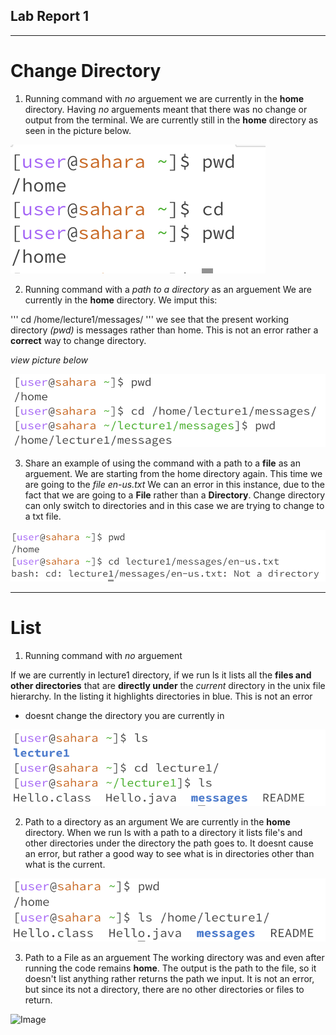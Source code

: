 ## Lab Report 1

---
# Change Directory

1. Running command with *no* arguement
we are currently in the **home** directory.
Having *no* arguements meant that there was no change or output from the terminal.
We are currently still in the **home** directory as seen in the picture below.

![Image](cd_no_arg.png)

2. Running command with a *path to a directory* as an arguement
We are currently in the **home** directory.
We imput this:

''' 
cd /home/lecture1/messages/
'''
we see that the present working directory *(pwd)* is messages rather than home.
This is not an error rather a **correct** way to change directory.

*view picture below*

![Image](cd_filepath.png)


3. Share an example of using the command with a path to a **file** as an arguement.
We are starting from the home directory again.
This time we are going to the *file en-us.txt*
We can an error in this instance, due to the fact that we are going to a **File** rather than a **Directory**.
Change directory can only switch to directories and in this case we are trying to change to a txt file.

![Image](cd_tofile.png)

---


# List

1. Running command with *no* arguement

If we are currently in lecture1 directory, if we run ls it lists all the **files and other directories** that are **directly under** the *current* directory in the unix file hierarchy. In the listing it highlights directories in blue. This is not an error
* doesnt change the directory you are currently in

![Image](LS1.png)

2. Path to a directory as an argument
We are currently in the **home** directory. When we run ls with a path to a directory it lists file's and other directories under the directory the path goes to. It doesnt cause an error, but rather a good way to see what is in directories other than what is the current.

![Image](LS_dir_path.png)

3. Path to a File as an arguement
The working directory was and even after running the code remains **home**.
The output is the path to the file, so it doesn't  list anything rather returns the path we input.
It is not an error, but since its not a directory, there are no other directories or files to return.

![Image]()







